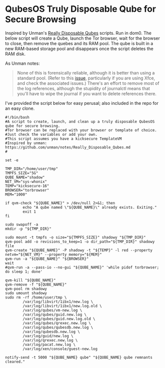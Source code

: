 # QubesOS Truly Disposable Qube for Secure Browsing

Inspired by Unman's [Really Disposable Qubes](https://github.com/unman/notes/blob/master/Really_Disposable_Qubes.md) scripts. Run in dom0. The below script will create a Qube, launch the Tor browser, wait for the browser to close, then remove the quebes and its RAM pool. The qube is built in a new RAM-based storage pool and disappears once the script deletes the RAM disk.

As Unman notes: 
> None of this is forensically reliable, although it is better than using a standard pool. (Refer to this [issue](https://github.com/QubesOS/qubes-issues/issues/4972), particularly if you are using Xfce, and check the associated issues.) There's an effort to remove most of the log references, although the stupidity of journalctl means that you'll have to wipe the journal if you want to delete references there.

I've provided the script below for easy perusal; also included in the repo for an easy clone.

```
#!/bin/bash
#A script to create, launch, and clean up a truly disposable QubesOS qube for secure browsing.
#Tor browser can be replaced with your browser or template of choice.
#Just check the variables or add your own.
#This script assumes you have a kicksecure TemplateVM
#Inspired by unman: https://github.com/unman/notes/Really_Disposable_Qubes.md
#

set -e

TMP_DIR="/home/user/tmp"
TMPFS_SIZE="5G"
QUBE_NAME="shadow"
NET_VM="sys-whonix"
TEMP="kicksecure-16"
BROWSER="torbrowser"
MEM="1000"

if qvm-check "${QUBE_NAME}" > /dev/null 2>&1; then
        echo "A qube named \"${QUBE_NAME}\" already exists. Exiting."
        exit 1
fi

sudo swapoff -a
mkdir -p "${TMP_DIR}"

sudo mount -t tmpfs -o size="${TMPFS_SIZE}" shadowy "${TMP_DIR}"
qvm-pool add -o revisions_to_keep=1 -o dir_path="${TMP_DIR}" shadowy file
qvm-create "${QUBE_NAME}" -P shadowy -t "${TEMP}" -l red --property netvm="${NET_VM}" --property memory="${MEM}"
qvm-run -a "${QUBE_NAME}" "${BROWSER}"
wait
#qvm-run -a --pass-io --no-gui "${QUBE_NAME}" 'while pidof torbrowser; do sleep 1; done'

qvm-kill "${QUBE_NAME}"
qvm-remove -f "${QUBE_NAME}"
qvm-pool rm shadowy
sudo umount shadowy
sudo rm -rf /home/user/tmp \
        /var/log/libvirt/1ibx1/new.log \
        /var/log/libvirt/1ibx1/new.log.old \
        /var/log/qubes/vm-new.log \
        /var/log/qubes/guid.new.log \
        /var/log/qubes/guid.new.log.old \
        /var/log/qubes/qrexec.new.log \
        /var/log/qubes/qubesdb.new.log \
        /var/log/qubesdb.new.log \
        /var/log/guid/new.log \
        /var/log/qrexec.new.log \
        /var/log/pacat.new.log \
        /var/log/xen/console/guest-new.log

notify-send -t 5000 "${QUBE_NAME} qube" "${QUBE_NAME} qube remnants cleared."
```
